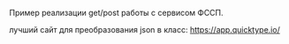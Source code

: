 Пример реализации get/post работы с сервисом ФССП. 

лучший сайт для преобразования json в класс: https://app.quicktype.io/